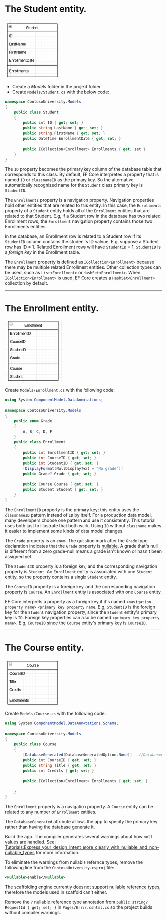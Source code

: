 # The Student entity.

![pic](https://github.com/MinenhleNkosi/Road_to_CSharp_Mastery/blob/main/EntityFrameworkCore/images/pic7.png)

* Create a *Models* folder in the project folder.
* Create `Models/Student.cs` with the below code:

```cs
namespace ContosoUniversity.Models
{
    public class Student
    {
        public int ID { get; set; }
        public string LastName { get; set; }
        public string FirstName { get; set; }
        public DateTime EnrollmentDate { get; set; }

        public ICollection<Enrollment> Enrollments { get; set }
    }
}
```
The `ID` property becomes the primary key column of the database table that corresponds to this class. By default, EF Core interpretes a property that is named `ID` or `classnameID` as the primary key. 
So the alternative automatically recognized name for the `Student` class primary key is `StudentID`.

The `Enrollments` property is a navigation property. Navigation properties hold other entities that are related to this entity. In this case, the `Enrollments` property of a `Student` entity holds all of the `Enrollment` entities that are related to that Student. E.g, if a Student row in the database has two related Enrollment rows, the `Enrollment` navigation property contains those two Enrollments entities.

In the database, an Enrollment row is related to a Student row if its `StudentID` column contains the student's ID valvue. E.g, suppose a Student row has ID = 1. Related Enrollment rows will have `StudentID` = 1. `StudentID` is a *foreign key* in the Enrollment table.

The `Enrollment` property is defined as `ICollection<Enrollment>` because there may be multiple related Enrollment entities. Other collection types can be used, such as `List<Enrollment>` or `HashSet<Enrollment>`. When `ICollection<Enrollment>` is used, EF Core creates a `HashSet<Enrollment>` collection by default.

------------------

# The Enrollment entity.

![pic](https://github.com/MinenhleNkosi/Road_to_CSharp_Mastery/blob/main/EntityFrameworkCore/images/pic8.png)

Create `Models/Enrollment.cs` with the following code:

```cs
using System.ComponentModel.DataAnnotations;

namespace ContosoUniversity.Models
{
    public enum Grade
    {
        A, B, C, D, F
    }
    public class Enrollment
    {
        public int EnrollmentID { get; set; }
        public int CourseID { get; set; }
        public int StudentID { get; set; }
        [DisplayFormat(NullDisplayText = "No grade")]
        public Grade? Grade { get; set; }

        public Course Course { get; set; }
        public Student Student { get; set; }
    }
}
```
The `EnrollmentID` property is the primary key; this entity uses the `classnameID` pattern instead of `ID` by itself. For a production data model, many developers choose one pattern and use it consistently. This tutorial uses both just to illustrate that both work. Using `ID` without `classname` makes it easier to implement some kinds of data model changes.

The `Grade` property is an `enum`. The question mark after the `Grade` type declaration indicates that the `Grade` property is [nullable](https://learn.microsoft.com/en-us/dotnet/csharp/programming-guide/nullable-types/). A grade that's null is different from a zero grade-null means a grade isn't known or hasn't been assigned yet.

The `StudentID` property is a foreign key, and the corresponding navigation property is `Student`. An `Enrollment` entity is associated with one `Student` entity, so the property contains a single `Student` entity.

The `CourseID` property is a foreign key, and the corresponding navigation property is `Course`. An `Enrollment` entity is associated with one `Course` entity.

EF Core interprets a property as a foreign key if it's named `<navigation property name>` `<primary key property name`. E.g, `StudentID` is the foreign key for the `Student` navigation property, since the `Student` entity's primary key is `ID`. Foreign key properties can also be named `<primary key property name>`. E.g, `CourseID` since the `Course` entity's primary key is `CourseID`.

------------

# The Course entity.

![pic](https://github.com/MinenhleNkosi/Road_to_CSharp_Mastery/blob/main/EntityFrameworkCore/images/pic9.png)

Create `Models/Course.cs` with the following code:

```cs
using System.ComponentModel.DataAnnotations.Schema;

namespace ContosoUniversity.Models
{
    public class Course
    {
        [DatabaseGenerated(DatabaseGeneratedOption.None)]   //DatabaseGenerated() allows the primary key to be generated by the app and not the database.
        public int CourseID { get; set; }
        public string Title { get; set; }
        public int Credits { get; set; }

        public ICollection<Enrollment> Enrollments { get; set; }

    }
}
```

The `Enrollment` property is a navigation property. A `Course` entity can be related to any number of `Enrollment` entities.

The `DatabaseGenerated` attribute alllows the app to specify the primary key rather than having the database generate it.

Build the app. The compiler generates several warnings about how `null` values are handled. See: [Tutorials:Express_your_design_intent_more_clearly_with_nullable_and_non-nullable_types](https://learn.microsoft.com/en-us/dotnet/csharp/whats-new/tutorials/nullable-reference-types) for more information.

To eliminate the warnings from nullable refernce types, remove the following line from the `ContosoUniversity.csproj` file:

```xml
<Nullable>enable</Nullable>
```
The scaffolding engine currently does not support [nullable reference types](https://learn.microsoft.com/en-us/dotnet/csharp/nullable-references), therefore the models used in scaffold can't either.

Remove the `?` nullable reference type annotation from `public string? RequestId { get; set; }` in `Pages/Error.cshtml.cs` so the project builds without compiler warnings.
